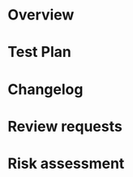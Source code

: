 <!--
Thanks for taking the time to open a pull request! Please make sure you've read the "Opening Pull Requests" section of our Contributing Guide:

https://github.com/Opentrons/opentrons/blob/edge/CONTRIBUTING.md#opening-pull-requests

To ensure your code is reviewed quickly and thoroughly, please fill out the sections below to the best of your ability!
-->

# Overview

<!--
Use this section to describe your pull-request at a high level. If the PR addresses any open issues, please tag the issues here.
-->

# Test Plan

<!--
Use this section to describe the steps that you took to test your Pull Request.
If you did not perform any testing provide justification why.

OT-3 Developers: You should default to testing on actual physical hardware.
Once again, if you did not perform testing against hardware, justify why.

Note: It can be helpful to write a test plan before doing development

Example Test Plan (HTTP API Change) 

- Verified that new optional argument `dance-party` causes the robot to flash it's lights, move the pipettes, 
then home.
- Verified that when you omit the `dance-party` option the robot homes normally
- Added protocol that uses `dance-party` argument to G-Code Testing Suite
- Ran protocol that did not use `dance-party` argument and everything was successful
- Added unit tests to validate that changes to pydantic model are correct

-->

# Changelog

<!--
List out the changes to the code in this PR. Please try your best to categorize your changes and describe what has changed and why.

Example changelog:
- Fixed app crash when trying to calibrate an illegal pipette
- Added state to API to track pipette usage
- Updated API docs to mention only two pipettes are supported

IMPORTANT: MAKE SURE ANY BREAKING CHANGES ARE PROPERLY COMMUNICATED
-->

# Review requests

<!--
Describe any requests for your reviewers here.
-->

# Risk assessment

<!--
Carefully go over your pull request and look at the other parts of the codebase it may affect. Look for the possibility, even if you think it's small, that your change may affect some other part of the system - for instance, changing return tip behavior in protocol may also change the behavior of labware calibration.

Identify the other parts of the system your codebase may affect, so that in addition to your own review and testing, other people who may not have the system internalized as much as you can focus their attention and testing there.
-->
